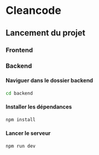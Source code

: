 # Cleancode

## Lancement du projet

### Frontend

### Backend

#### Naviguer dans le dossier backend

```bash
cd backend
```

#### Installer les dépendances

```bash
npm install
```

#### Lancer le serveur

```bash
npm run dev
```
